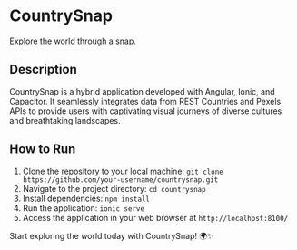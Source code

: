 # CountrySnap

Explore the world through a snap.

## Description

CountrySnap is a hybrid application developed with Angular, Ionic, and Capacitor. It seamlessly integrates data from REST Countries and Pexels APIs to provide users with captivating visual journeys of diverse cultures and breathtaking landscapes.

## How to Run

1. Clone the repository to your local machine: `git clone https://github.com/your-username/countrysnap.git`
2. Navigate to the project directory: `cd countrysnap`
3. Install dependencies: `npm install`
4. Run the application: `ionic serve`
5. Access the application in your web browser at `http://localhost:8100/`

Start exploring the world today with CountrySnap! 🌍✨
